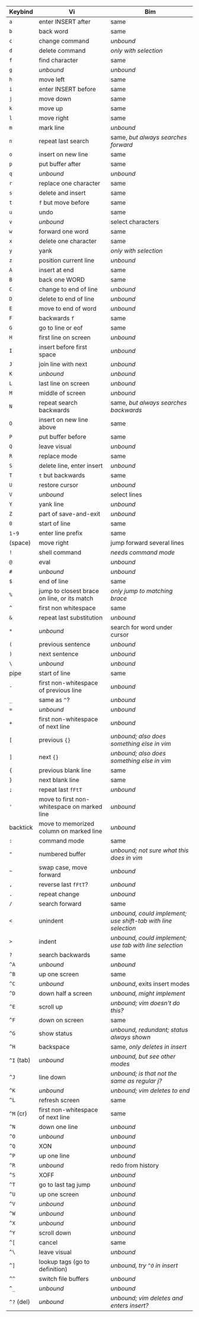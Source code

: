
| **Keybind** | **Vi**                | **Bim**                   |
|-------------|-----------------------|---------------------------|
| `a`         | enter INSERT after    | same                      |
| `b`         | back word             | same                      |
| `c`         | change command        | *unbound*                 |
| `d`         | delete command        | *only with selection*     |
| `f`         | find character        | same                      |
| `g`         | *unbound*             | *unbound*                 |
| `h`         | move left             | same                      |
| `i`         | enter INSERT before   | same                      |
| `j`         | move down             | same                      |
| `k`         | move up               | same                      |
| `l`         | move right            | same                      |
| `m`         | mark line             | *unbound*                 |
| `n`         | repeat last search    | same, *but always searches forward* |
| `o`         | insert on new line    | same                      |
| `p`         | put buffer after      | same                      |
| `q`         | *unbound*             | *unbound*                 |
| `r`         | replace one character | same                      |
| `s`         | delete and insert     | same                      |
| `t`         | `f` but move before   | same                      |
| `u`         | undo                  | same                      |
| `v`         | *unbound*             | select characters         |
| `w`         | forward one word      | same                      |
| `x`         | delete one character  | same                      |
| `y`         | yank                  | *only with selection*     |
| `z`         | position current line | *unbound*                 |
| `A`         | insert at end         | same                      |
| `B`         | back one WORD         | same                      |
| `C`         | change to end of line | *unbound*                 |
| `D`         | delete to end of line | *unbound*                 |
| `E`         | move to end of word   | *unbound*                 |
| `F`         | backwards `f`         | same                      |
| `G`         | go to line or eof     | same                      |
| `H`         | first line on screen  | *unbound*                 |
| `I`         | insert before first space | *unbound*             |
| `J`         | join line with next   | *unbound*                 |
| `K`         | *unbound*             | *unbound*                 |
| `L`         | last line on screen   | *unbound*                 |
| `M`         | middle of screen      | *unbound*                 |
| `N`         | repeat search backwards | same, *but always searches backwards* |
| `O`         | insert on new line above | same                   |
| `P`         | put buffer before     | same                      |
| `Q`         | leave visual          | *unbound*                 |
| `R`         | replace mode          | same                      |
| `S`         | delete line, enter insert | *unbound*             |
| `T`         | `t` but backwards     | same                      |
| `U`         | restore cursor        | *unbound*                 |
| `V`         | *unbound*             | select lines              |
| `Y`         | yank line             | *unbound*                 |
| `Z`         | part of save-and-exit | *unbound*                 |
| `0`         | start of line         | same                      |
| `1`-`9`     | enter line prefix     | same                      |
| (space)     | move right            | jump forward several lines |
| `!`         | shell command         | *needs command mode*      |
| `@`         | eval                  | *unbound*                 |
| `#`         | *unbound*             | *unbound*                 |
| `$`         | end of line           | same                      |
| `%`         | jump to closest brace on line, or its match | *only jump to matching brace* |
| `^`         | first non whitespace  | same                      |
| `&`         | repeat last substitution | *unbound*              |
| `*`         | *unbound*             | search for word under cursor |
| `(`         | previous sentence     | *unbound*                 |
| `)`         | next sentence         | *unbound*                 |
| `\`         | *unbound*             | *unbound*                 |
| pipe        | start of line         | same                      |
| `-`         | first non-whitespace of previous line | *unbound* |
| `_`         | same as `^`?          | *unbound*                 |
| `=`         | *unbound*             | *unbound*                 |
| `+`         | first non-whitespace of next line | *unbound*     |
| `[`         | previous `{}`         | *unbound; also does something else in vim* |
| `]`         | next `{}`             | *unbound; also does something else in vim* |
| `{`         | previous blank line   | same                      |
| `}`         | next blank line       | same                      |
| `;`         | repeat last `fFtT`    | *unbound*                 |
| `'`         | move to first non-whitespace on marked line | *unbound* |
| backtick    | move to memorized column on marked line | *unbound* |
| `:`         | command mode          | same                      |
| `"`         | numbered buffer       | *unbound; not sure what this does in vim* |
| `~`         | swap case, move forward | *unbound*               |
| `,`         | reverse last `fFtT`?  | *unbound*                 |
| `.`         | repeat change         | *unbound*                 |
| `/`         | search forward        | same                      |
| `<`         | unindent              | *unbound, could implement; use shift-tab with line selection* |
| `>`         | indent                | *unbound, could implement; use tab with line selection* |
| `?`         | search backwards      | same                      |
| `^A`        | *unbound*             | *unbound*                 |
| `^B`        | up one screen         | same                      |
| `^C`        | *unbound*             | *unbound*, exits insert modes |
| `^D`        | down half a screen    | *unbound, might implement* |
| `^E`        | scroll up             | *unbound; vim doesn't do this?* |
| `^F`        | down on screen        | same                      |
| `^G`        | show status           | *unbound, redundant; status always shown* |
| `^H`        | backspace             | same, *only deletes in insert* |
| `^I` (tab)  | *unbound*             | *unbound, but see other modes* |
| `^J`        | line down             | *unbound; is that not the same as regular j?* |
| `^K`        | *unbound*             | *unbound; vim deletes to end* |
| `^L`        | refresh screen        | same                      |
| `^M` (cr)   | first non-whitespace of next line | same          |
| `^N`        | down one line         | *unbound*                 |
| `^O`        | *unbound*             | *unbound*                 |
| `^Q`        | XON                   | *unbound*                 |
| `^P`        | up one line           | *unbound*                 |
| `^R`        | *unbound*             | redo from history         |
| `^S`        | XOFF                  | *unbound*                 |
| `^T`        | go to last tag jump   | *unbound*                 |
| `^U`        | up one screen         | *unbound*                 |
| `^V`        | *unbound*             | *unbound*                 |
| `^W`        | *unbound*             | *unbound*                 |
| `^X`        | *unbound*             | *unbound*                 |
| `^Y`        | scroll down           | *unbound*                 |
| `^[`        | cancel                | same                      |
| `^\`        | leave visual          | *unbound*                 |
| `^]`        | lookup tags (go to definition) | *unbound, try `^O` in insert* |
| `^^`        | switch file buffers   | *unbound*                 |
| `^_`        | *unbound*             | *unbound*                 |
| `^?` (del)  | *unbound*             | *unbound; vim deletes and enters insert?* |
